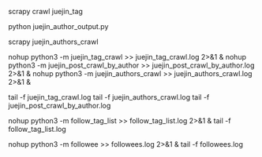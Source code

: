 scrapy crawl juejin_tag


python juejin_author_output.py

scrapy juejin_authors_crawl

nohup python3 -m juejin_tag_crawl >> juejin_tag_crawl.log 2>&1 &
nohup python3 -m juejin_post_crawl_by_author >> juejin_post_crawl_by_author.log 2>&1 &
nohup python3 -m juejin_authors_crawl >> juejin_authors_crawl.log 2>&1 &

tail -f juejin_tag_crawl.log
tail -f juejin_authors_crawl.log
tail -f juejin_post_crawl_by_author.log


nohup python3 -m follow_tag_list >> follow_tag_list.log 2>&1 &
tail -f follow_tag_list.log

nohup python3 -m followee >> followees.log 2>&1 &
tail -f followees.log



